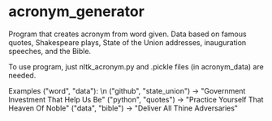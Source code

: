# acronym_generator
Program that creates acronym from word given. Data based on famous quotes, Shakespeare plays, State of the Union addresses, inauguration speeches, and the Bible.

To use program, just nltk_acronym.py and .pickle files (in acronym_data) are needed.

Examples ("word", "data"): \n
  ("github", "state_union") -> "Government Investment That Help Us Be"
  ("python", "quotes") -> "Practice Yourself That Heaven Of Noble"
  ("data", "bible") -> "Deliver All Thine Adversaries"
